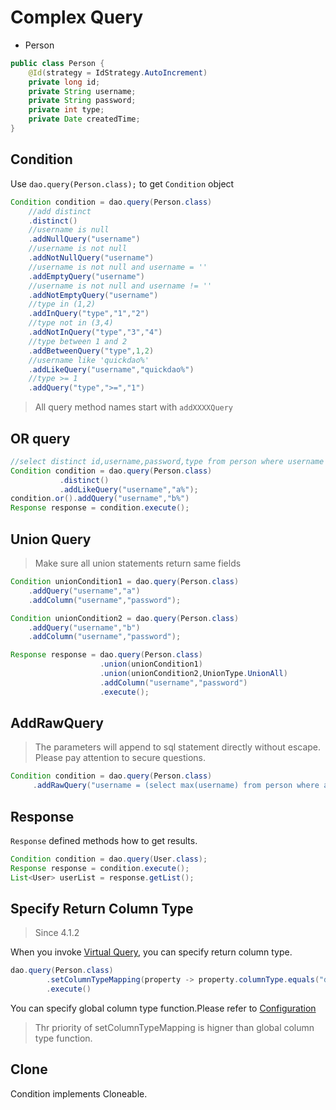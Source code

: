 # Complex Query

* Person

```java
public class Person {
    @Id(strategy = IdStrategy.AutoIncrement)
    private long id;
    private String username;
    private String password;
    private int type;
    private Date createdTime;
}
```

## Condition

Use ``dao.query(Person.class);`` to get ``Condition`` object

```java
Condition condition = dao.query(Person.class)
    //add distinct
    .distinct()
    //username is null
    .addNullQuery("username")
    //username is not null
    .addNotNullQuery("username")
    //username is not null and username = ''
    .addEmptyQuery("username")
    //username is not null and username != ''
    .addNotEmptyQuery("username")
    //type in (1,2)
    .addInQuery("type","1","2")
    //type not in (3,4)
    .addNotInQuery("type","3","4")
    //type between 1 and 2
    .addBetweenQuery("type",1,2)
    //username like 'quickdao%'
    .addLikeQuery("username","quickdao%")
    //type >= 1
    .addQuery("type",">=","1")
```

> All query method names start with ``addXXXXQuery``

## OR query

```java
//select distinct id,username,password,type from person where username like 'a%' or username like 'b%' 
Condition condition = dao.query(Person.class)
           .distinct()
           .addLikeQuery("username","a%");
condition.or().addQuery("username","b%")
Response response = condition.execute();
```

## Union Query

> Make sure all union statements return same fields

```java
Condition unionCondition1 = dao.query(Person.class)
    .addQuery("username","a")
    .addColumn("username","password");

Condition unionCondition2 = dao.query(Person.class)
    .addQuery("username","b")
    .addColumn("username","password");

Response response = dao.query(Person.class)
                    .union(unionCondition1)
                    .union(unionCondition2,UnionType.UnionAll)
                    .addColumn("username","password")
                    .execute();
```

## AddRawQuery

> The parameters will append to sql statement directly without escape. Please pay attention to secure questions.

```java
Condition condition = dao.query(Person.class)
     .addRawQuery("username = (select max(username) from person where age = t.age) ")
```

## Response

``Response`` defined methods how to get results.

```java
Condition condition = dao.query(User.class);
Response response = condition.execute();
List<User> userList = response.getList();
```

## Specify Return Column Type

> Since 4.1.2

When you invoke [Virtual Query](/en/select/virtual.md), you can specify return column type.

```java
dao.query(Person.class)
        .setColumnTypeMapping(property -> property.columnType.equals("datetime")?String.class:null)
        .execute()
```

You can specify global column type function.Please refer to [Configuration](/en/config/configuration.md)

> Thr priority of setColumnTypeMapping is higner than global column type function.

## Clone

Condition implements Cloneable.
